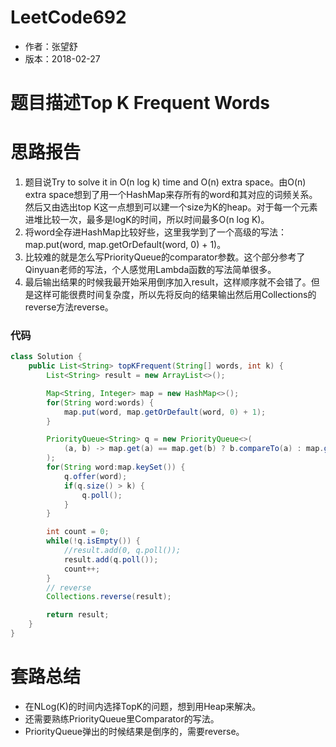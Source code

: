 # LeetCode692
* 作者：张望舒
* 版本：2018-02-27

# 题目描述Top K Frequent Words

# 思路报告
1. 题目说Try to solve it in O(n log k) time and O(n) extra space。由O(n) extra space想到了用一个HashMap来存所有的word和其对应的词频关系。然后又由选出top K这一点想到可以建一个size为K的heap。对于每一个元素进堆比较一次，最多是logK的时间，所以时间最多O(n log K)。
2. 将word全存进HashMap比较好些，这里我学到了一个高级的写法：map.put(word, map.getOrDefault(word, 0) + 1)。
3. 比较难的就是怎么写PriorityQueue的comparator参数。这个部分参考了Qinyuan老师的写法，个人感觉用Lambda函数的写法简单很多。
4. 最后输出结果的时候我最开始采用倒序加入result，这样顺序就不会错了。但是这样可能很费时间复杂度，所以先将反向的结果输出然后用Collections的reverse方法reverse。

### 代码

```Java
class Solution {
    public List<String> topKFrequent(String[] words, int k) {
        List<String> result = new ArrayList<>();

        Map<String, Integer> map = new HashMap<>();
        for(String word:words) {
            map.put(word, map.getOrDefault(word, 0) + 1);
        }

        PriorityQueue<String> q = new PriorityQueue<>(
            (a, b) -> map.get(a) == map.get(b) ? b.compareTo(a) : map.get(a) - map.get(b)
        );
        for(String word:map.keySet()) {
            q.offer(word);
            if(q.size() > k) {
                q.poll();
            }
        }

        int count = 0;
        while(!q.isEmpty()) {
            //result.add(0, q.poll());
            result.add(q.poll());
            count++;
        }
        // reverse
        Collections.reverse(result);

        return result;
    }
}
```


# 套路总结

* 在NLog(K)的时间内选择TopK的问题，想到用Heap来解决。
* 还需要熟练PriorityQueue里Comparator的写法。
* PriorityQueue弹出的时候结果是倒序的，需要reverse。 
